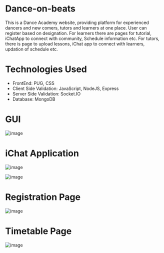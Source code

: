 # Dance-on-beats

This is a Dance Academy website, providing platform for experienced dancers and new comers, tutors and learners at one place. User can register based on designation. For learners there are pages for tutorial, iChatApp to connect with community, Schedule information etc. For tutors, there is page to upload lessons, iChat app to connect with learners, updation of schedule etc.

# Technologies Used
- FrontEnd: PUG, CSS
- Client Side Validation: JavaScript, NodeJS, Express
- Server Side Validation: Socket.IO
- Database: MongoDB
  
# GUI

![image](https://github.com/user-attachments/assets/0cf0e41f-2c0a-45ce-a854-240f111a9fbb)

# iChat Application 

![image](https://github.com/user-attachments/assets/c129c5de-12a0-4534-bea3-f0d70f273188)

![image](https://github.com/user-attachments/assets/251db244-c313-41c8-a54a-522db1b0cc93)


# Registration Page

![image](https://github.com/user-attachments/assets/ac4a2fcc-3946-498e-b0bc-9b16e89f80d4)

# Timetable Page

![image](https://github.com/user-attachments/assets/eeebf0f6-d8bd-4c28-b6e1-fbe8ec8c99fa)
